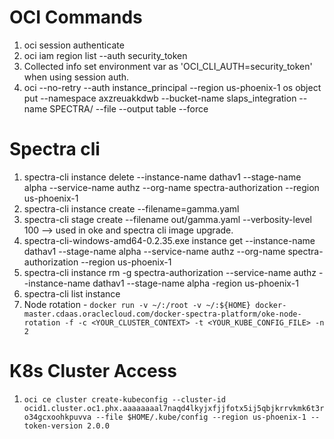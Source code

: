 
# OCI Commands
1. oci session authenticate
1. oci iam region list --auth security_token
1. Collected info set environment var as 'OCI_CLI_AUTH=security_token' when using session auth.
1. oci --no-retry --auth instance_principal --region us-phoenix-1 os object put --namespace axzreuakkdwb  --bucket-name slaps_integration --name SPECTRA/<filename> --file <filename>   --output table --force


# Spectra cli
1. spectra-cli instance delete  --instance-name dathav1 --stage-name alpha --service-name authz --org-name spectra-authorization --region us-phoenix-1
1. spectra-cli instance create --filename=gamma.yaml
1. spectra-cli stage create --filename out/gamma.yaml --verbosity-level 100  --> used in oke and spectra cli image upgrade.
1. spectra-cli-windows-amd64-0.2.35.exe  instance get --instance-name dathav1 --stage-name alpha --service-name authz --org-name spectra-authorization --region us-phoenix-1
1. spectra-cli instance rm -g spectra-authorization --service-name authz --instance-name dathav1 --stage-name alpha -region us-phoenix-1
1. spectra-cli list instance 
1. Node rotation - `docker run -v ~/:/root -v ~/:${HOME} docker-master.cdaas.oraclecloud.com/docker-spectra-platform/oke-node-rotation -f -c <YOUR_CLUSTER_CONTEXT> -t <YOUR_KUBE_CONFIG_FILE> -n 2`

# K8s Cluster Access
1. `oci ce cluster create-kubeconfig --cluster-id ocid1.cluster.oc1.phx.aaaaaaaal7naqd4lkyjxfjjfotx5ij5qbjkrrvkmk6t3ro34gcxoohkpuvva --file $HOME/.kube/config --region us-phoenix-1 --token-version 2.0.0 `